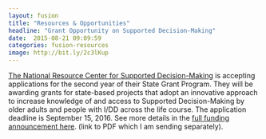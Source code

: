 ```yaml
---
layout: fusion
title: "Resources & Opportunities"
headline: "Grant Opportunity on Supported Decision-Making"
date:  2015-08-21 09:09:59
categories: fusion-resources
image: http://bit.ly/2c3lKup
---
```

<a href="www.SupportedDecisionMaking.org">The National Resource Center for Supported Decision-Making</a> is accepting applications for the second year of their State Grant Program. They will be awarding grants for state-based projects that adopt an innovative approach to increase knowledge of and access to Supported Decision-Making by older adults and people with I/DD across the life course. The application deadline is September 15, 2016. See more details in the <a href="#">full funding announcement here</a>. (link to PDF which I am sending separately). 